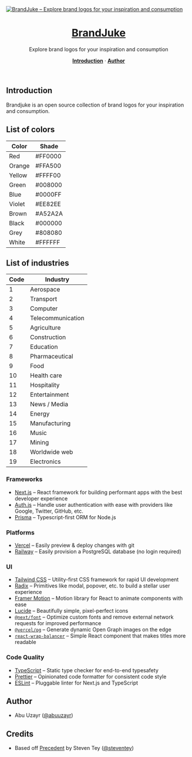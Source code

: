<a href="https://brandjuke.com">
  <img alt="BrandJuke – Explore brand logos for your inspiration and consumption" src="https://www.brandjuke.com/api/og">
  <h1 align="center">BrandJuke</h1>
</a>

<p align="center">
  Explore brand logos for your inspiration and consumption
</p>

<p align="center">
  <a href="#introduction"><strong>Introduction</strong></a> ·
  <a href="#author"><strong>Author</strong></a>
</p>
<br/>

## Introduction

Brandjuke is an open source collection of brand logos for your inspiration and consumption.

## List of colors

| Color  | Shade   |
| ------ | ------- |
| Red    | #FF0000 |
| Orange | #FFA500 |
| Yellow | #FFFF00 |
| Green  | #008000 |
| Blue   | #0000FF |
| Violet | #EE82EE |
| Brown  | #A52A2A |
| Black  | #000000 |
| Grey   | #808080 |
| White  | #FFFFFF |

## List of industries

| Code | Industry          |
| ---- | ----------------- |
| 1    | Aerospace         |
| 2    | Transport         |
| 3    | Computer          |
| 4    | Telecommunication |
| 5    | Agriculture       |
| 6    | Construction      |
| 7    | Education         |
| 8    | Pharmaceutical    |
| 9    | Food              |
| 10   | Health care       |
| 11   | Hospitality       |
| 12   | Entertainment     |
| 13   | News / Media      |
| 14   | Energy            |
| 15   | Manufacturing     |
| 16   | Music             |
| 17   | Mining            |
| 18   | Worldwide web     |
| 19   | Electronics       |

### Frameworks

- [Next.js](https://nextjs.org/) – React framework for building performant apps with the best developer experience
- [Auth.js](https://authjs.dev/) – Handle user authentication with ease with providers like Google, Twitter, GitHub, etc.
- [Prisma](https://www.prisma.io/) – Typescript-first ORM for Node.js

### Platforms

- [Vercel](https://vercel.com/) – Easily preview & deploy changes with git
- [Railway](https://railway.app/) – Easily provision a PostgreSQL database (no login required)

### UI

- [Tailwind CSS](https://tailwindcss.com/) – Utility-first CSS framework for rapid UI development
- [Radix](https://www.radix-ui.com/) – Primitives like modal, popover, etc. to build a stellar user experience
- [Framer Motion](https://framer.com/motion) – Motion library for React to animate components with ease
- [Lucide](https://lucide.dev/) – Beautifully simple, pixel-perfect icons
- [`@next/font`](https://nextjs.org/docs/basic-features/font-optimization) – Optimize custom fonts and remove external network requests for improved performance
- [`@vercel/og`](https://vercel.com/docs/concepts/functions/edge-functions/og-image-generation) – Generate dynamic Open Graph images on the edge
- [`react-wrap-balancer`](https://github.com/shuding/react-wrap-balancer) – Simple React component that makes titles more readable

### Code Quality

- [TypeScript](https://www.typescriptlang.org/) – Static type checker for end-to-end typesafety
- [Prettier](https://prettier.io/) – Opinionated code formatter for consistent code style
- [ESLint](https://eslint.org/) – Pluggable linter for Next.js and TypeScript

## Author

- Abu Uzayr ([@abuuzayr](https://builtforfifty.com/))

## Credits

- Based off [Precedent](https://precedent.dev) by Steven Tey ([@steventey](https://twitter.com/steventey))

